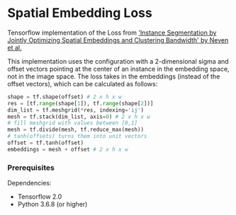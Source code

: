 # Spatial Embedding Loss
Tensorflow implementation of the Loss from ['Instance Segmentation by Jointly Optimizing Spatial Embeddings and Clustering Bandwidth' by Neven et al.](http://openaccess.thecvf.com/content_CVPR_2019/papers/Neven_Instance_Segmentation_by_Jointly_Optimizing_Spatial_Embeddings_and_Clustering_Bandwidth_CVPR_2019_paper.pdf)

This implementation uses the configuration with a 2-dimensional sigma and offset vectors pointing at the center of an instance in the embedding space, not in the image space. 
The loss takes in the embeddings (instead of the offset vectors), which can be calculated as follows:
```python
shape = tf.shape(offset) # 2 x h x w
res = [tf.range(shape[1]), tf.range(shape[2])]
dim_list = tf.meshgrid(*res, indexing='ij')
mesh = tf.stack(dim_list, axis=0) # 2 x h x w
# fill meshgrid with values between [0,1]
mesh = tf.divide(mesh, tf.reduce_max(mesh))
# tanh(offsets) turns them into unit vectors 
offset = tf.tanh(offset)
embeddings = mesh + offset # 2 x h x w
```

### Prerequisites
Dependencies: 
- Tensorflow 2.0
- Python 3.6.8  (or higher)
